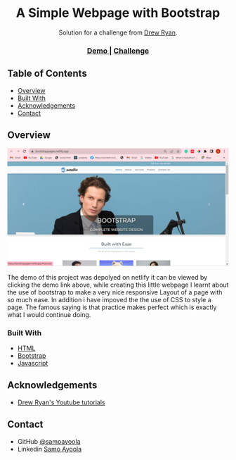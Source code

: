 <!-- Please update value in the {}  -->

<h1 align="center">A Simple Webpage with Bootstrap</h1>

<div align="center">
   Solution for a challenge from  <a href="https://www.youtube.com/watch?v=TJF4ldO91n4" target="_blank">Drew Ryan</a>.
</div>

<div align="center">
  <h3>
    <a href="https://bootstrappagee.netlify.app/">
      Demo
    </a>
    <span> | </span>
    <a href="https://www.youtube.com/watch?v=TJF4ldO91n4"bo>
      Challenge
    </a>
  </h3>
</div>

<!-- TABLE OF CONTENTS -->

## Table of Contents

- [Overview](#overview)
- [Built With](#built-with)
- [Acknowledgements](#acknowledgements)
- [Contact](#contact)


<!-- OVERVIEW -->

## Overview

![screenshot](https://github.com/ayoolasamo/bootstrap-start/blob/master/Capture.PNG)

The demo of this project was depolyed on netlify it can be viewed by clicking the demo link above, while creating this little webpage I learnt about the use of bootstrap to make a very nice  responsive Layout of a page with so much ease. In addition i have impoved the the use of CSS to style a page. The famous saying is that practice makes perfect which is exactly what I would continue doing.


### Built With

<!-- This section should list any major frameworks that you built your project using. Here are a few examples.-->

- [HTML](https://developer.mozilla.org/en-US/docs/Web/HTML)
- [Bootstrap](https://www.bootstrapcdn.com/)
- [Javascript](https://developer.mozilla.org/en-US/docs/Web/JavaScript)


## Acknowledgements

<!-- This section should list any articles or add-ons/plugins that helps you to complete the project. This is optional but it will help you in the future. For exmpale -->


- [Drew Ryan's Youtube tutorials](https://www.youtube.com/watch?v=TJF4ldO91n4)

## Contact
- GitHub [@samoayoola](https://{github.com/samoayoola})
- Linkedin [Samo Ayoola](https://www.linkedin.com/in/ayoolasamo/)
